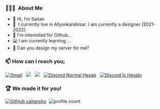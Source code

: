### 👨🏻‍💻 &nbsp;About Me
- 👋 Hi, I’m Saitan
- 🎨 &nbsp;I currently live in Afyonkarahisar. I am currently a designer (2021-2022).
- 👀 I'm interested for Github...
- 💻 I am currently learning ...
- 💞️ Can you design my server for me?

### 📫 How can I reach you;
<a href="mailto:saitaniletisimm@icloud.com"><img alt="Gmail" src="https://img.shields.io/badge/Gmail-D14836?style=flat&logo=Gmail&logoColor=white" /></a> &nbsp;
<a href="https://instagram.com/saitan10line"><img src="https://img.shields.io/badge/@saitan10line-E4405F?style=flat&logo=Instagram&logoColor=white"/></a> &nbsp;
<a href="https://twitter.com/saitan10line"><img src="https://img.shields.io/badge/@saitan10line-E4405F?style=flat&logo=Twitter&logoColor=white"/></a> &nbsp;
<a href="https://discord.com/users/761557941069152267"><img alt="Discord Normal Hesap" src="https://img.shields.io/badge/Discord-2f3236?style=flat&logo=discord&logoColor=blue" /></a> &nbsp;
<a href="https://discord.com/users/817335518526177330"><img alt="Discord İş Hesabı" src="https://img.shields.io/badge/Discord-2f3236?style=flat&logo=discord&logoColor=blue" /></a> &nbsp;

### 🏆 We made it for you!
[![GitHub saitanshu](https://img.shields.io/github/followers/saitanshu?label=follow&style=social)](https://github.com/saitanshu)&nbsp;
![profile count](https://komarev.com/ghpvc/?username=saitanshu&color=black)&nbsp;
